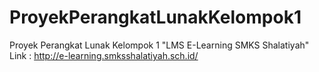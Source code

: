 # ProyekPerangkatLunakKelompok1
Proyek Perangkat Lunak Kelompok 1 "LMS E-Learning SMKS Shalatiyah"
Link : http://e-learning.smksshalatiyah.sch.id/

